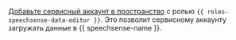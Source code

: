 [Добавьте сервисный аккаунт в пространство](../../../speechsense/operations/space/add-user-to-space.md) с ролью `{{ roles-speechsense-data-editor }}`. Это позволит сервисному аккаунту загружать данные в {{ speechsense-name }}.

